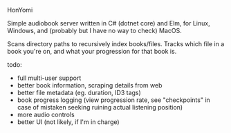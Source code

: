 HonYomi

Simple audiobook server written in C# (dotnet core) and Elm, for Linux, Windows, and (probably but I have no way to check) MacOS.

Scans directory paths to recursively index books/files.
Tracks which file in a book you're on, and what your progression for that book is.

todo:
- full multi-user support
- better book information, scraping details from web
- better file metadata (eg. duration, ID3 tags)
- book progress logging (view progression rate, see "checkpoints" in case of mistaken seeking ruining actual listening position)
- more audio controls
- better UI (not likely, if I'm in charge)
